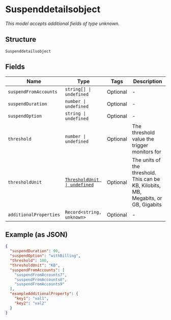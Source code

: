 
# Suspenddetailsobject

*This model accepts additional fields of type unknown.*

## Structure

`Suspenddetailsobject`

## Fields

| Name | Type | Tags | Description |
|  --- | --- | --- | --- |
| `suspendFromAccounts` | `string[] \| undefined` | Optional | - |
| `suspendDuration` | `number \| undefined` | Optional | - |
| `suspendOption` | `string \| undefined` | Optional | - |
| `threshold` | `number \| undefined` | Optional | The threshold value the trigger monitors for |
| `thresholdUnit` | [`ThresholdUnit \| undefined`](../../doc/models/threshold-unit.md) | Optional | The units of the threshold. This can be KB, Kilobits, MB, Megabits, or GB, Gigabits |
| `additionalProperties` | `Record<string, unknown>` | Optional | - |

## Example (as JSON)

```json
{
  "suspendDuration": 90,
  "suspendOption": "withBilling",
  "threshold": 100,
  "thresholdUnit": "KB",
  "suspendFromAccounts": [
    "suspendFromAccounts7",
    "suspendFromAccounts8",
    "suspendFromAccounts9"
  ],
  "exampleAdditionalProperty": {
    "key1": "val1",
    "key2": "val2"
  }
}
```

